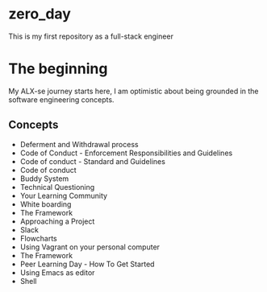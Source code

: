 # zero_day
This is my first repository as a full-stack engineer


# The beginning

My ALX-se journey starts here, I am optimistic about being grounded in the software engineering concepts.

## Concepts
* Deferment and Withdrawal process
* Code of Conduct - Enforcement Responsibilities and Guidelines
* Code of conduct - Standard and Guidelines
* Code of conduct
* Buddy System
* Technical Questioning
* Your Learning Community
* White boarding
* The Framework
* Approaching a Project
* Slack
* Flowcharts
* Using Vagrant on your personal computer
* The Framework
* Peer Learning Day - How To Get Started
* Using Emacs as editor
* Shell


